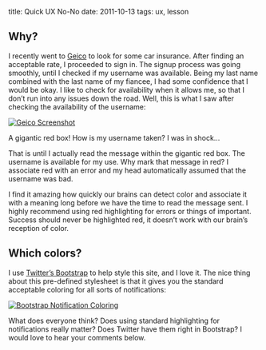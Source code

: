 title: Quick UX No-No
date: 2011-10-13
tags: ux, lesson

## Why?

I recently went to [Geico][1] to look for some car insurance. After finding an acceptable rate, I proceeded to sign in. The signup process was going smoothly, until I checked if my username was available. Being my last name combined with the last name of my fiancee, I had some confidence that I would be okay. I like to check for availability when it allows me, so that I don’t run into any issues down the road. Well, this is what I saw after checking the availability of the username:

[![Geico Screenshot][2]][2]

A gigantic red box! How is my username taken? I was in shock…

That is until I actually read the message within the gigantic red box. The username is available for my use. Why mark that message in red? I associate red with an error and my head automatically assumed that the username was bad.

I find it amazing how quickly our brains can detect color and associate it with a meaning long before we have the time to read the message sent. I highly recommend using red highlighting for errors or things of important. Success should never be highlighted red, it doesn’t work with our brain’s reception of color.

## Which colors?

I use [Twitter’s Bootstrap][3] to help style this site, and I love it. The nice thing about this pre-defined stylesheet is that it gives you the standard acceptable coloring for all sorts of notifications:

[![Bootstrap Notification Coloring][4]][4]

What does everyone think? Does using standard highlighting for notifications really matter? Does Twitter have them right in Bootstrap? I would love to hear your comments below.

 [1]: http://www.geico.com
 [2]: /assets/images/bad_ux.png
 [3]: http://twitter.github.com/bootstrap/
 [4]: /assets/images/bootstrap_example.png
